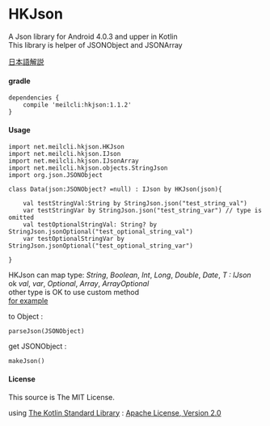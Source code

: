 # HKJson
A Json library for Android 4.0.3 and upper in Kotlin  
This library is helper of JSONObject and JSONArray

[日本語解説](http://meilcli.net/product/hkjson.html)

#### gradle	
	dependencies {
		compile 'meilcli:hkjson:1.1.2'
	}

#### Usage
	import net.meilcli.hkjson.HKJson
	import net.meilcli.hkjson.IJson
	import net.meilcli.hkjson.IJsonArray
	import net.meilcli.hkjson.objects.StringJson
	import org.json.JSONObject

	class Data(json:JSONObject? =null) : IJson by HKJson(json){

    	val testStringVal:String by StringJson.json("test_string_val")
    	var testStringVar by StringJson.json("test_string_var") // type is omitted
    	val testOptionalStringVal: String? by StringJson.jsonOptional("test_optional_string_val")
    	var testOptionalStringVar by StringJson.jsonOptional("test_optional_string_var")

	}
	

HKJson can map type: *String*, *Boolean*, *Int*, *Long*, *Double*, *Date*, *T : IJson*  
ok *val*, *var*, *Optional*, *Array*, *ArrayOptional*  
other type is OK to use custom method  
[for example](https://github.com/MeilCli/HKJson/tree/master/library/src/androidTest/kotlin/com/twitter/meil_mitu/hkjson/example)  
  
to Object :  

	parseJson(JSONObject)
	
get JSONObject :   

	makeJson()
	


#### License

This source is The MIT License.

using [The Kotlin Standard Library](https://github.com/JetBrains/kotlin/tree/master/libraries/stdlib) : [Apache License, Version 2.0](http://www.apache.org/licenses/LICENSE-2.0)
